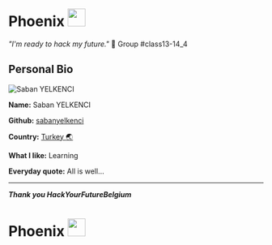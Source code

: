 # Phoenix <img src="https://user-images.githubusercontent.com/59293654/106724811-f7e9d380-6608-11eb-85ff-c4f1051ebc0f.png" width ="35" height="35" />

_"I'm ready to hack my future."_ :muscle:
Group #class13-14_4

## Personal Bio

![Saban YELKENCI](https://avatars.githubusercontent.com/u/62225567?s=460&u=9407f593d63a3f10114789df5caa0d6f69afab4b&v=4)

**Name:** Saban YELKENCI


**Github:** [sabanyelkenci](https://github.com/sabanyelkenci)

**Country:** [Turkey :earth_asia:](https://goo.gl/maps/ecotvbJbgqm8VcCQ7)

**What I like:** Learning

**Everyday quote:** All is well...

---

**_Thank you HackYourFutureBelgium_**

# Phoenix <img src="https://user-images.githubusercontent.com/59293654/106724811-f7e9d380-6608-11eb-85ff-c4f1051ebc0f.png" width ="35" height="35" />


